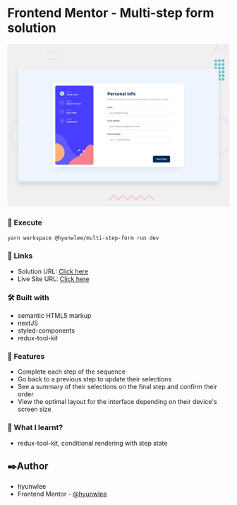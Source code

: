 # Frontend Mentor - Multi-step form solution

![multi step form](./apps/multi-step-form/public/desktop-preview.jpg)

### 🚀 Execute 
```
yarn workspace @hyunwlee/multi-step-form run dev
```

### 🔗 Links

- Solution URL: [Click here](https://github.com/hyunwlee-dev/front-end-mentor/tree/apps/multi-step-form)
- Live Site URL: [Click here](http://s3-deploy-cicd-frontendmentor-multi-step-form.s3-website.ap-northeast-2.amazonaws.com/)

### 🛠️ Built with

- semantic HTML5 markup
- nextJS
- styled-components
- redux-tool-kit

### 🎨 Features

- Complete each step of the sequence
- Go back to a previous step to update their selections
- See a summary of their selections on the final step and confirm their order
- View the optimal layout for the interface depending on their device's screen size

### 📜 What I learnt?

- redux-tool-kit, conditional rendering with step state

## ✒️Author

- hyunwlee
- Frontend Mentor - [@hyunwlee](https://www.frontendmentor.io/profile/hyunwlee)
